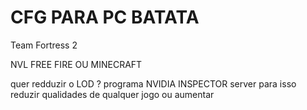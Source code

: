 # CFG PARA PC BATATA
Team Fortress 2

NVL FREE FIRE OU MINECRAFT

quer redduzir o LOD ?
programa NVIDIA INSPECTOR server para isso reduzir qualidades de qualquer jogo ou aumentar

